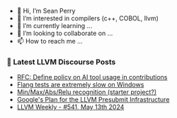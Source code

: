- 👋 Hi, I’m Sean Perry
- 👀 I’m interested in compilers (c++, COBOL, llvm)
- 🌱 I’m currently learning ...
- 💞️ I’m looking to collaborate on ...
- 📫 How to reach me ...

<!---
s66perry/s66perry is a ✨ special ✨ repository because its `README.md` (this file) appears on your GitHub profile.
You can click the Preview link to take a look at your changes.
--->
### 📕 Latest LLVM Discourse Posts

<!-- DISCOURSE-LLVM:START -->
- [RFC: Define policy on AI tool usage in contributions](https://discourse.llvm.org/t/rfc-define-policy-on-ai-tool-usage-in-contributions/78758?page=2#post_32)
- [Flang tests are extremely slow on Windows](https://discourse.llvm.org/t/flang-tests-are-extremely-slow-on-windows/78591#post_10)
- [Min/Max/Abs/Relu recognition &lpar;starter project?&rpar;](https://discourse.llvm.org/t/min-max-abs-relu-recognition-starter-project/78918#post_8)
- [Google&#39;s Plan for the LLVM Presubmit Infrastructure](https://discourse.llvm.org/t/googles-plan-for-the-llvm-presubmit-infrastructure/78940#post_3)
- [LLVM Weekly - #541, May 13th 2024](https://discourse.llvm.org/t/llvm-weekly-541-may-13th-2024/78960#post_1)
<!-- DISCOURSE-LLVM:END -->
